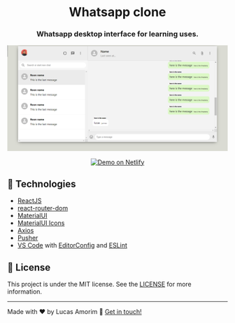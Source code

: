 <h1 align="center">
    Whatsapp clone 
</h1>

<h3 align="center">
 Whatsapp desktop interface for learning uses.
</h3>

![App Screenshot](https://github.com/LucasAmorimLima/LucasAmorimLima/blob/main/Captura%20de%20Tela%20(224).png)
<p align="center">
  <a href="https://frosty-noether-e30d09.netlify.app/" target="_blank">
    <img alt="Demo on Netlify" src="https://res.cloudinary.com/lukemorales/image/upload/v1599785319/readme_logos/demo_on_netlify_umjmch.png">
  </a>
</p>

## :rocket: Technologies

- [ReactJS](https://reactjs.org/)
- [react-router-dom](https://github.com/ReactTraining/react-router)
- [MaterialUI](https://material-ui.com/)
- [MaterialUI Icons](https://mui.com/components/icons/#main-content)
- [Axios](https://axios-http.com/docs/intro)
- [Pusher](https://pusher.com/)
- [VS Code][vscode] with [EditorConfig][vceditconfig] and [ESLint][vceslint]

## :memo: License

This project is under the MIT license. See the [LICENSE](https://github.com/LucasAmorimLima/whatsapp-clone/blob/master/LICENSE) for more information.

---

Made with ♥ by Lucas Amorim :wave: [Get in touch!](https://github.com/LucasAmorimLima)


[vscode]: https://code.visualstudio.com/
[vceditconfig]: https://marketplace.visualstudio.com/items?itemName=EditorConfig.EditorConfig
[vceslint]: https://marketplace.visualstudio.com/items?itemName=dbaeumer.vscode-eslint
